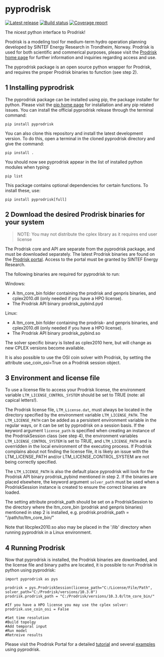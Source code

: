 # pyprodrisk

[![Latest release](https://gitlab.sintef.no/energy/prodrisk/pyprodrisk/-/badges/release.svg)](https://gitlab.sintef.no/energy/prodrisk/pyprodrisk/-/releases)
[![Build status](https://gitlab.sintef.no/energy/prodrisk/pyprodrisk/badges/main/pipeline.svg?key_text=main)](https://gitlab.sintef.no/energy/prodrisk/pyprodrisk/-/commits/main)
[![Coverage report](https://gitlab.sintef.no/energy/prodrisk/pyprodrisk/badges/main/coverage.svg)](https://gitlab.sintef.no/energy/prodrisk/pyprodrisk/-/commits/main)


The nicest python interface to Prodrisk!

Prodrisk is a modeling tool for medium-term hydro operation planning developed by SINTEF Energy Research in Trondheim, Norway. Prodrisk is used for both scientific and commerical purposes, please visit the [Prodrisk home page](https://www.sintef.no/en/software/prodrisk/) for further information and inquiries regarding access and use.

The pyprodrisk package is an open source python wrapper for Prodrisk, and requires the proper Prodrisk binaries to function (see step 2).

## 1 Installing pyprodrisk
The pyprodrisk package can be installed using pip, the package installer for python. Please visit the [pip home page](https://pip.pypa.io/en/stable/) for installation and any pip related issues. You can install the official pyprodrisk release through the terminal command:

`pip install pyprodrisk`

You can also clone this repository and install the latest development version. To do this, open a terminal in the cloned pyprodrisk directory and give the command:

`pip install .`

You should now see pyprodrisk appear in the list of installed python modules when typing:

`pip list`

This package contains optional dependencies for certain functions. To install these, use:

`pip install pyprodrisk[full]`

## 2 Download the desired Prodrisk binaries for your system 

> NOTE: You may not distribute the cplex library as it requires end user license

The Prodrisk core and API are separate from the pyprodrisk package, and must be downloaded separately. The latest Prodrisk binaries are found on the [Prodrisk portal](https://prodrisk.sintef.energy/files/). Access to the portal must be granted by SINTEF Energy Research.

The following binaries are required for pyprodrisk to run:

Windows:
- A ltm_core_bin folder containing the prodrisk and genpris binaries, and cplex2010.dll (only needed if you have a HPO license).
- The Prodrisk API binary prodrisk_pybind.pyd

Linux:
- A ltm_core_bin folder containing the prodrisk- and genpris binaries, and cplex2010.dll (only needed if you have a HPO license).
- The Prodrisk API binary prodrisk_pybind.so

The solver specific binary is listed as cplex2010 here, but will change as new CPLEX versions become available.

It is also possible to use the OSI coin solver with Prodrisk, by setting the attribute use_coin_osi=True on a Prodrisk session object. 

## 3 Environment and license file

To use a license file to access your Prodrisk license, the environment variable `LTM_LICENSE_CONTROL_SYSTEM` should be set to TRUE (note: all capical letters!).

The Prodrisk license file, `LTM_License.dat`, must always be located in the directory specified by the environment variable `LTM_LICENSE_PATH`. 
The `LTM_LICENSE_PATH` can be added as a persistent environment variable in the regular ways, or it can be set by pyprodrisk on a session basis. 
If the keyword argument `license_path` is specified when creating an instance of the ProdriskSession class (see step 4), the environment variables 
`LTM_LICENSE_CONTROL_SYSTEM` is set to TRUE, and `LTM_LICENSE_PATH` and is overridden in the local environment of the executing process. 
If Prodrisk complains about not finding the license file, it is likely an issue with the LTM_LICENSE_PATH and/or LTM_LICENSE_CONTROL_SYSTEM are not being correctly specified.

The `LTM_LICENSE_PATH` is also the default place pyprodrisk will look for the Prodrisk API binary prodrisk_pybind mentioned in step 2. 
If the binaries are placed elsewhere, the keyword argument `solver_path` must be used when a ProdriskSession instance is created to ensure the correct binaries are loaded. 

The setting attribute prodrisk_path should be set on a ProdriskSession to the directory where the ltm_core_bin (prodrisk and genpris binaries) mentioned in step 2 is installed, e.g. prodrisk.prodrisk_path = "/path/to/ltm_core_bin/"

Note that libcplex2010.so also may be placed in the '/lib' directory when running pyprodrisk in a Linux environment.

## 4 Running Prodrisk

Now that pyprodrisk is installed, the Prodrisk binaries are downloaded, and the license file and binary paths are located, it is possible to run Prodrisk in python using pyprodrisk:

    import pyprodrisk as pys
    
    prodrisk = pys.ProdriskSession(license_path="C:/License/File/Path", solver_path="C:/Prodrisk/versions/10.3.0")
    prodrisk.prodrisk_path = "C:/Prodrisk/versions/10.3.0/ltm_core_bin/"
    
    #If you have a HPO license you may use the cplex solver:
    prodrisk.use_coin_osi = False
	
    #Set time resolution
    #Build topolgy
    #Add temporal input
    #Run model
    #Retreive results

Please visit the Prodrisk Portal for a detailed [tutorial](https://prodrisk.sintef.energy/documentation/tutorials/pyprodrisk/) and several [examples](https://prodrisk.sintef.energy/documentation/examples/) using pyprodrisk.
